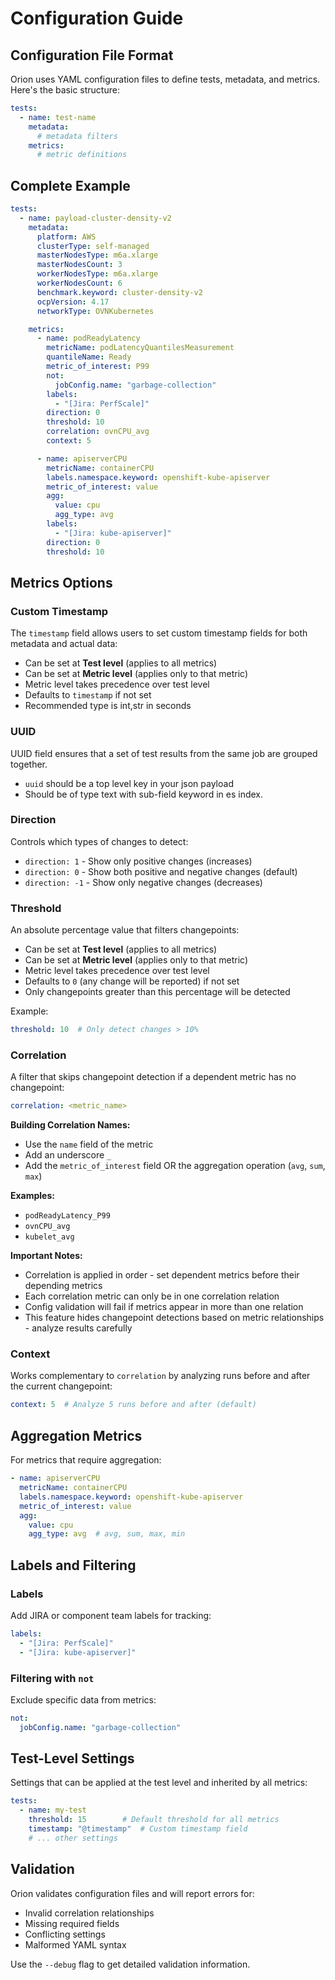 # Configuration Guide

## Configuration File Format

Orion uses YAML configuration files to define tests, metadata, and metrics. Here's the basic structure:

```yaml
tests:
  - name: test-name
    metadata:
      # metadata filters
    metrics:
      # metric definitions
```

## Complete Example

```yaml
tests:
  - name: payload-cluster-density-v2
    metadata:
      platform: AWS
      clusterType: self-managed
      masterNodesType: m6a.xlarge
      masterNodesCount: 3
      workerNodesType: m6a.xlarge
      workerNodesCount: 6
      benchmark.keyword: cluster-density-v2
      ocpVersion: 4.17
      networkType: OVNKubernetes

    metrics:
      - name: podReadyLatency
        metricName: podLatencyQuantilesMeasurement
        quantileName: Ready
        metric_of_interest: P99
        not:
          jobConfig.name: "garbage-collection"
        labels:
          - "[Jira: PerfScale]"
        direction: 0
        threshold: 10
        correlation: ovnCPU_avg
        context: 5

      - name: apiserverCPU
        metricName: containerCPU
        labels.namespace.keyword: openshift-kube-apiserver
        metric_of_interest: value
        agg:
          value: cpu
          agg_type: avg
        labels:
          - "[Jira: kube-apiserver]"
        direction: 0
        threshold: 10
```

## Metrics Options

### Custom Timestamp
The `timestamp` field allows users to set custom timestamp fields for both metadata and actual data:

- Can be set at **Test level** (applies to all metrics)
- Can be set at **Metric level** (applies only to that metric)
- Metric level takes precedence over test level
- Defaults to `timestamp` if not set
- Recommended type is int,str in seconds

### UUID
UUID field ensures that a set of test results from the same job are grouped together.

- `uuid` should be a top level key in your json payload
- Should be of type text with sub-field keyword in es index.

### Direction
Controls which types of changes to detect:

- `direction: 1` - Show only positive changes (increases)
- `direction: 0` - Show both positive and negative changes (default)
- `direction: -1` - Show only negative changes (decreases)

### Threshold
An absolute percentage value that filters changepoints:

- Can be set at **Test level** (applies to all metrics)
- Can be set at **Metric level** (applies only to that metric)
- Metric level takes precedence over test level
- Defaults to `0` (any change will be reported) if not set
- Only changepoints greater than this percentage will be detected

Example:
```yaml
threshold: 10  # Only detect changes > 10%
```

### Correlation
A filter that skips changepoint detection if a dependent metric has no changepoint:

```yaml
correlation: <metric_name>
```

**Building Correlation Names:**
- Use the `name` field of the metric
- Add an underscore `_`
- Add the `metric_of_interest` field OR the aggregation operation (`avg`, `sum`, `max`)

**Examples:**
- `podReadyLatency_P99`
- `ovnCPU_avg`
- `kubelet_avg`

**Important Notes:**
- Correlation is applied in order - set dependent metrics before their depending metrics
- Each correlation metric can only be in one correlation relation
- Config validation will fail if metrics appear in more than one relation
- This feature hides changepoint detections based on metric relationships - analyze results carefully

### Context
Works complementary to `correlation` by analyzing runs before and after the current changepoint:

```yaml
context: 5  # Analyze 5 runs before and after (default)
```

## Aggregation Metrics

For metrics that require aggregation:

```yaml
- name: apiserverCPU
  metricName: containerCPU
  labels.namespace.keyword: openshift-kube-apiserver
  metric_of_interest: value
  agg:
    value: cpu
    agg_type: avg  # avg, sum, max, min
```

## Labels and Filtering

### Labels
Add JIRA or component team labels for tracking:

```yaml
labels:
  - "[Jira: PerfScale]"
  - "[Jira: kube-apiserver]"
```

### Filtering with `not`
Exclude specific data from metrics:

```yaml
not:
  jobConfig.name: "garbage-collection"
```

## Test-Level Settings

Settings that can be applied at the test level and inherited by all metrics:

```yaml
tests:
  - name: my-test
    threshold: 15        # Default threshold for all metrics
    timestamp: "@timestamp"  # Custom timestamp field
    # ... other settings
```

## Validation

Orion validates configuration files and will report errors for:
- Invalid correlation relationships
- Missing required fields
- Conflicting settings
- Malformed YAML syntax

Use the `--debug` flag to get detailed validation information. 
